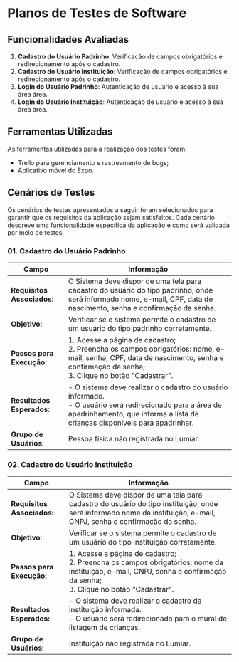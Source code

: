 # Planos de Testes de Software

## Funcionalidades Avaliadas

1. **Cadastro do Usuário Padrinho**: Verificação de campos obrigatórios e redirecionamento após o cadastro.
2. **Cadastro do Usuário Instituição**: Verificação de campos obrigatórios e redirecionamento após o cadastro.
3. **Login do Usuário Padrinho**: Autenticação de usuário e acesso à sua área área.
4. **Login do Usuário Instituição**: Autenticação de usuário e acesso à sua área área.

## Ferramentas Utilizadas

As ferramentas utilizadas para a realização dos testes foram:

- Trello para gerenciamento e rastreamento de bugs;
- Aplicativo móvel do Expo.

## Cenários de Testes

Os cenários de testes apresentados a seguir foram selecionados para garantir que os requisitos da aplicação sejam satisfeitos. Cada cenário descreve uma funcionalidade específica da aplicação e como será validada por meio de testes.

### 01. Cadastro do Usuário Padrinho

| Campo                   | Informação                                                                                             |
|-------------------------|--------------------------------------------------------------------------------------------------------|
| **Requisitos Associados:** | O Sistema deve dispor de uma tela para cadastro do usuário do tipo padrinho, onde será informado nome, e-mail, CPF, data de nascimento, senha e confirmação da senha.|
| **Objetivo:** | Verificar se o sistema permite o cadastro de um usuário do tipo padrinho corretamente. |
| **Passos para Execução:** | 1. Acesse a página de cadastro; <br> 2. Preencha os campos obrigatórios: nome, e-mail, senha, CPF, data de nascimento, senha e confirmação da senha; <br> 3. Clique no botão "Cadastrar".| 
| **Resultados Esperados:** | - O sistema deve realizar o cadastro do usuário informado. <br> - O usuário será redirecionado para a área de apadrinhamento, que informa a lista de crianças disponiveis para apadrinhar.|
| **Grupo de Usuários:** | Pessoa física não registrada no Lumiar. |



### 02. Cadastro do Usuário Instituição

| Campo                   | Informação                                                                                             |
|-------------------------|--------------------------------------------------------------------------------------------------------|
| **Requisitos Associados:** | O Sistema deve dispor de uma tela para cadastro do usuário do tipo instituição, onde será informado nome da instituição, e-mail, CNPJ, senha e confirmação da senha.|
| **Objetivo:** | Verificar se o sistema permite o cadastro de um usuário do tipo instituição corretamente. |
| **Passos para Execução:** | 1. Acesse a página de cadastro; <br> 2. Preencha os campos obrigatórios: nome da instituição, e-mail, CNPJ, senha e confirmação da senha; <br> 3. Clique no botão "Cadastrar".| 
| **Resultados Esperados:** | - O sistema deve realizar o cadastro da instituição informada. <br> - O usuário será redirecionado para o mural de listagem de crianças.|
| **Grupo de Usuários:** | Instituição não registrada no Lumiar. |


